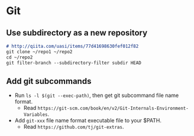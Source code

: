 # Git

## Use subdirectory as a new repository

```markdown
# http://qiita.com/uasi/items/77d41698630fef012f82
git clone ~/repo1 ~/repo2
cd ~/repo2
git filter-branch --subdirectory-filter subdir HEAD
```

## Add git subcommands

* Run `ls -l $(git --exec-path)`, then get git subcommand file name format.
  * Read `https://git-scm.com/book/en/v2/Git-Internals-Environment-Variables`.
* Add `git-xxx` file name format executable file to your $PATH.
  * Read `https://github.com/tj/git-extras`.
